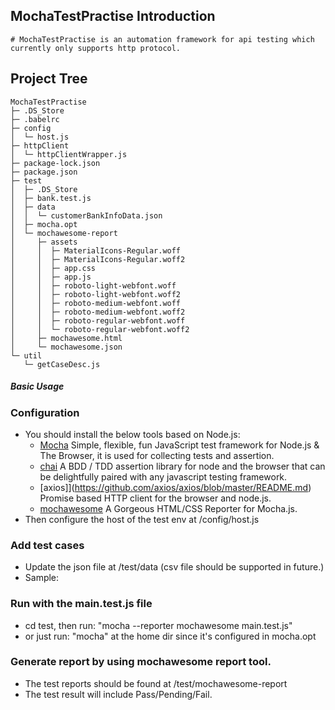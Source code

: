 
## MochaTestPractise Introduction
```
# MochaTestPractise is an automation framework for api testing which currently only supports http protocol.
```
## Project Tree
```
MochaTestPractise
├─ .DS_Store
├─ .babelrc
├─ config
│  └─ host.js
├─ httpClient
│  └─ httpClientWrapper.js
├─ package-lock.json
├─ package.json
├─ test
│  ├─ .DS_Store
│  ├─ bank.test.js
│  ├─ data
│  │  └─ customerBankInfoData.json
│  ├─ mocha.opt
│  └─ mochawesome-report
│     ├─ assets
│     │  ├─ MaterialIcons-Regular.woff
│     │  ├─ MaterialIcons-Regular.woff2
│     │  ├─ app.css
│     │  ├─ app.js
│     │  ├─ roboto-light-webfont.woff
│     │  ├─ roboto-light-webfont.woff2
│     │  ├─ roboto-medium-webfont.woff
│     │  ├─ roboto-medium-webfont.woff2
│     │  ├─ roboto-regular-webfont.woff
│     │  └─ roboto-regular-webfont.woff2
│     ├─ mochawesome.html
│     └─ mochawesome.json
└─ util
   └─ getCaseDesc.js

```
##### Basic Usage

### Configuration
* You should install the below tools based on Node.js: 
    * [Mocha](https://github.com/mochajs/mocha/blob/master/README.md) Simple, flexible, fun JavaScript test framework for Node.js & The Browser, it is used for collecting tests and assertion.
    * [chai](https://github.com/chaijs/chai/blob/master/README.md) A BDD / TDD assertion library for node and the browser that can be delightfully paired with any javascript testing framework.
    * [axios]](https://github.com/axios/axios/blob/master/README.md) Promise based HTTP client for the browser and node.js.
    * [mochawesome](https://github.com/adamgruber/mochawesome/blob/master/README.md) A Gorgeous HTML/CSS Reporter for Mocha.js.
* Then configure the host of the test env at /config/host.js

### Add test cases 
* Update the json file at /test/data (csv file should be supported in future.)
* Sample:
<!-- {
        "name":"Sucess, send with valid data(US + SWIFT code + mandatory data)",     //test description
        "enable":true,    //if it will be tested
        "reqestInfo":     
            {
                "url": "{host}/bank",
                "method": "POST",
                "header": {
                    "Content-Type": "application/json"
                    },
                "data":{
                    "payment_method": "SWIFT",
                    "bank_country_code": "US",
                    "account_name": "John Smith",
                    "account_number": "123",
                    "swift_code": "ICBCUSBJ",
                    "aba": "11122233A"

                }
            },
        "expect":{
            "status_code":200,
            "body":{
                "success": "Bank details saved"
            }
        }
    } -->
### Run with the main.test.js file 
* cd test, then run: "mocha --reporter mochawesome main.test.js"
* or just run: "mocha" at the home dir since it's configured in mocha.opt

### Generate report by using mochawesome report tool.
* The test reports should be found at /test/mochawesome-report
* The test result will include Pass/Pending/Fail.



